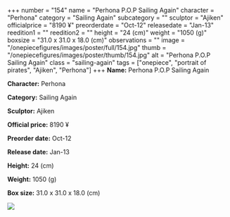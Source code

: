 +++
number = "154"
name = "Perhona P.O.P Sailing Again"
character = "Perhona"
category = "Sailing Again"
subcategory = ""
sculptor = "Ajiken"
officialprice = "8190 ¥"
preorderdate = "Oct-12"
releasedate = "Jan-13"
reedition1 = ""
reedition2 = ""
height = "24 (cm)"
weight = "1050 (g)"
boxsize = "31.0 x 31.0 x 18.0 (cm)"
observations = ""
image = "/onepiecefigures/images/poster/full/154.jpg"
thumb = "/onepiecefigures/images/poster/thumb/154.jpg"
alt = "Perhona P.O.P Sailing Again"
class = "sailing-again"
tags = ["onepiece", "portrait of pirates", "Ajiken", "Perhona"]
+++
**Name:** Perhona P.O.P Sailing Again

**Character:** Perhona

**Category:** Sailing Again 

**Sculptor:** Ajiken

**Official price:** 8190 ¥

**Preorder date:** Oct-12

**Release date:** Jan-13

**Height:** 24 (cm)

**Weight:** 1050 (g)

**Box size:** 31.0 x 31.0 x 18.0 (cm)

<img src="/onepiecefigures/images/poster/thumb/154.jpg">
